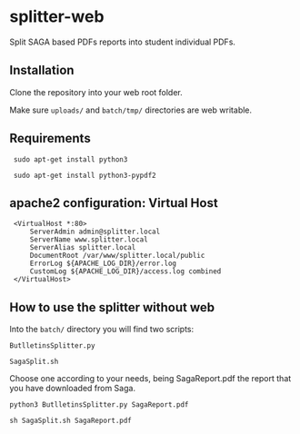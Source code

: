 # splitter-web
Split SAGA based PDFs reports into student individual PDFs.

## Installation
Clone the repository into your web root folder.

Make sure `uploads/` and `batch/tmp/` directories are web writable.

## Requirements
	 sudo apt-get install python3
	
	 sudo apt-get install python3-pypdf2

## apache2 configuration: Virtual Host

	 <VirtualHost *:80>
		 ServerAdmin admin@splitter.local
		 ServerName www.splitter.local
		 ServerAlias splitter.local
		 DocumentRoot /var/www/splitter.local/public
		 ErrorLog ${APACHE_LOG_DIR}/error.log
		 CustomLog ${APACHE_LOG_DIR}/access.log combined
	 </VirtualHost>

## How to use the splitter without web

Into the `batch/` directory you will find two scripts:

	ButlletinsSplitter.py

	SagaSplit.sh

Choose one according to your needs, being SagaReport.pdf the report that you have downloaded from Saga.

	python3 ButlletinsSplitter.py SagaReport.pdf

	sh SagaSplit.sh SagaReport.pdf

